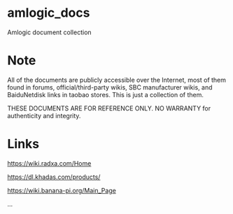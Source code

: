 # amlogic_docs

Amlogic document collection

# Note

All of the documents are publicly accessible over the Internet, most of them found in forums, official/third-party wikis, SBC manufacturer wikis, and BaiduNetdisk links in taobao stores. This is just a collection of them.

THESE DOCUMENTS ARE FOR REFERENCE ONLY. NO WARRANTY for authenticity and integrity.

# Links

https://wiki.radxa.com/Home

https://dl.khadas.com/products/

https://wiki.banana-pi.org/Main_Page

...